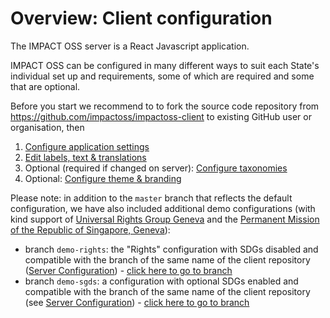 # Overview: Client configuration

The IMPACT OSS server is a React Javascript application.

IMPACT OSS can be configured in many different ways to suit each State's individual set up and requirements, some of which are required and some that are optional.

Before you start we recommend to to fork the source code repository from https://github.com/impactoss/impactoss-client to existing GitHub user or organisation, then

1. [Configure application settings](/client-config/application.md)
2. [Edit labels, text & translations](/client-config/locales.md)
3. Optional (required if changed on server): [Configure taxonomies](/client-config/categories.md)
4. Optional: [Configure theme & branding](/client-config/theme.md)

Please note: in addition to the `master` branch that reflects the default configuration, we have also included additional demo configurations (with kind support of [Universal Rights Group Geneva](http://www.universal-rights.org/) and the [Permanent Mission of the Republic of Singapore, Geneva](https://www.mfa.gov.sg/content/mfa/overseasmission/geneva.html)):
* branch `demo-rights`:  the "Rights" configuration with SDGs disabled and compatible with the branch of the same name of the client repository ([Server Configuration](/server-config/server-config.md)) - [click here to go to branch](https://github.com/impactoss/impactoss-client/tree/demo-rights)
* branch `demo-sgds`:  a configuration with optional SDGs enabled and compatible with the branch of the same name of the client repository (see [Server Configuration](/server-config/server-config.md)) - [click here to go to branch](https://github.com/impactoss/impactoss-client/tree/demo-sdgs)